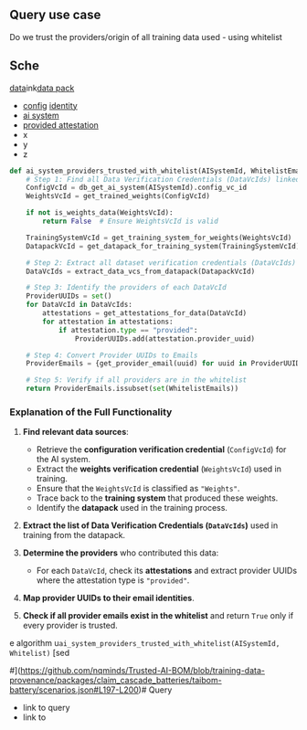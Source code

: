 ## Query use case

Do we trust the providers/origin of all training data used - using whitelist





## Sche

[data](https://github.com/nqminds/Trusted-AI-BOM/blob/training-data-provenance/packages/schemas/src/taibom-schemas/10-data.v1.0.0.schema.yaml)ink[data pack](https://github.com/nqminds/Trusted-AI-BOM/blob/training-data-provenance/packages/schemas/src/taibom-schemas/20-data-pack.v1.0.0.schema.yaml)
* [config](https://github.com/nqminds/Trusted-AI-BOM/blob/training-data-provenance/packages/schemas/src/taibom-schemas/25-config.v1.0.0.schema.yaml) 
[identity](https://github.com/nqminds/Trusted-AI-BOM/blob/training-data-provenance/packages/schemas/src/taibom-schemas/5-identity.v1.0.0.schema.yaml)
* [ai system](https://github.com/nqminds/Trusted-AI-BOM/blob/training-data-provenance/packages/schemas/src/taibom-schemas/50-ai-system.v1.0.0.schema.yaml)
* [provided attestation](https://github.com/nqminds/Trusted-AI-BOM/blob/training-data-provenance/packages/schemas/src/taibom-schemas/64-provided_attestation.v1.0.0.schema.yaml)
* x
* y
* z




```python
def ai_system_providers_trusted_with_whitelist(AISystemId, WhitelistEmails):
    # Step 1: Find all Data Verification Credentials (DataVcIds) linked to the AI System
    ConfigVcId = db_get_ai_system(AISystemId).config_vc_id
    WeightsVcId = get_trained_weights(ConfigVcId)

    if not is_weights_data(WeightsVcId):
        return False  # Ensure WeightsVcId is valid

    TrainingSystemVcId = get_training_system_for_weights(WeightsVcId)
    DatapackVcId = get_datapack_for_training_system(TrainingSystemVcId)

    # Step 2: Extract all dataset verification credentials (DataVcIds) from the datapack
    DataVcIds = extract_data_vcs_from_datapack(DatapackVcId)

    # Step 3: Identify the providers of each DataVcId
    ProviderUUIDs = set()
    for DataVcId in DataVcIds:
        attestations = get_attestations_for_data(DataVcId)
        for attestation in attestations:
            if attestation.type == "provided":
                ProviderUUIDs.add(attestation.provider_uuid)

    # Step 4: Convert Provider UUIDs to Emails
    ProviderEmails = {get_provider_email(uuid) for uuid in ProviderUUIDs}

    # Step 5: Verify if all providers are in the whitelist
    return ProviderEmails.issubset(set(WhitelistEmails))
```

### **Explanation of the Full Functionality**
1. **Find relevant data sources**:  
   - Retrieve the **configuration verification credential** (`ConfigVcId`) for the AI system.  
   - Extract the **weights verification credential** (`WeightsVcId`) used in training.  
   - Ensure that the `WeightsVcId` is classified as `"Weights"`.  
   - Trace back to the **training system** that produced these weights.  
   - Identify the **datapack** used in the training process.  

2. **Extract the list of Data Verification Credentials (`DataVcIds`)** used in training from the datapack.  

3. **Determine the providers** who contributed this data:  
   - For each `DataVcId`, check its **attestations** and extract provider UUIDs where the attestation type is `"provided"`.  

4. **Map provider UUIDs to their email identities**.  

5. **Check if all provider emails exist in the whitelist** and return `True` only if every provider is trusted.  

e algorithm u`ai_system_providers_trusted_with_whitelist(AISystemId, Whitelist)` [sed 



#](https://github.com/nqminds/Trusted-AI-BOM/blob/training-data-provenance/packages/claim_cascade_batteries/taibom-battery/scenarios.json#L197-L200)# Query

- link to query
- link to